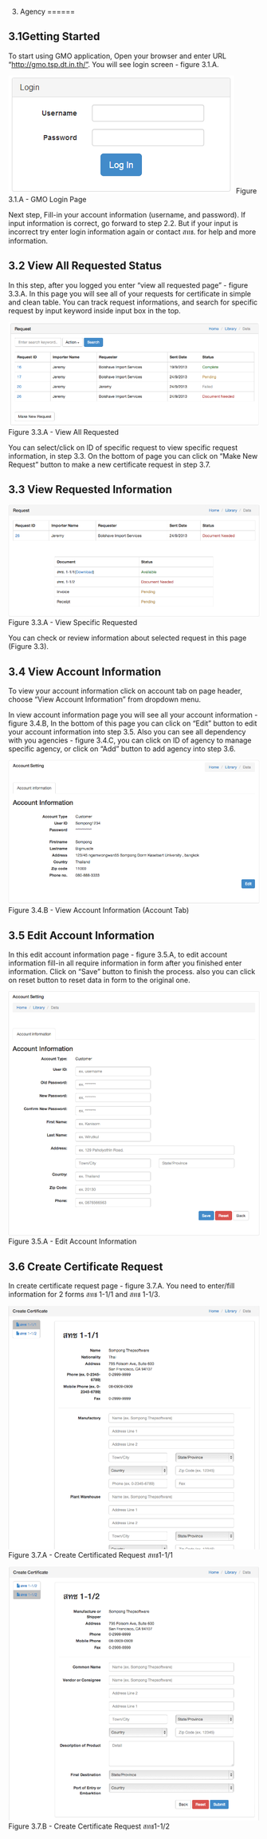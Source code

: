 3. Agency
======
 
3.1Getting Started
------

To start using GMO application, Open your browser and enter URL “http://gmo.tsp.dt.in.th/”. You will see login screen - figure 3.1.A.

![Screenshot](images/login.png)
Figure 3.1.A - GMO Login Page

Next step,  Fill-in your account information (username, and password). If input information is correct, go forward to step 2.2. But if your input is incorrect try enter login information again  or contact สทช. for help and more information.

3.2 View All Requested Status
------

In this step, after you logged you enter “view all requested page” - figure 3.3.A. In this page you will see all of your requests for certificate in simple and clean table. You can track request informations, and search for specific request by input keyword inside input box in the top. 

![Screenshot](images/view-all-request.png)
Figure 3.3.A - View All Requested

You can select/click on ID of specific request to view specific request information, in step 3.3. On the bottom of page you can click on “Make New Request” button to make a new certificate request in step 3.7.

3.3 View Requested Information
------

![Screenshot](images/view-request-information.png)
Figure 3.3.A - View Specific Requested

You  can check or review information about selected request in this page (Figure 3.3).

3.4 View Account Information
------

To view your account information click on account tab on page header, choose “View Account Information” from dropdown menu.

In view account information page you will see all your account information - figure 3.4.B, In the bottom of this page you can click on “Edit” button to edit your account information into step 3.5. Also you can see all dependency with you agencies - figure 3.4.C, you can click on ID of agency to manage specific agency, or click on “Add” button to add agency into step 3.6.

![Screenshot](images/agency-view-account-information.png)
Figure 3.4.B - View Account Information (Account Tab)

3.5 Edit Account Information
------

In this edit account information page - figure 3.5.A, to edit account information fill-in all require information in form after you finished enter information. Click on “Save” button to finish the process. also you can click on reset button to reset data in form to the original one.

![Screenshot](images/edit-account-information.png)
Figure 3.5.A - Edit Account Information

3.6 Create Certificate Request
------

In create certificate request page - figure 3.7.A. You need to enter/fill information for 2 forms สทช 1-1/1 and สทช 1-1/3. 

![Screenshot](images/create-certificate-request-1.png)
Figure 3.7.A - Create Certificated Request สทช1-1/1

![Screenshot](images/create-certificate-request-2.png)
Figure 3.7.B - Create Certificate Request สทช1-1/2















